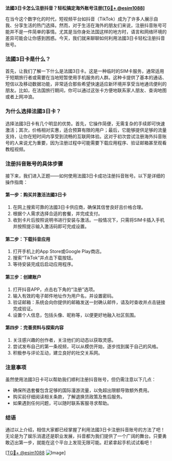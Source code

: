 **法國3日卡怎么注册抖音？轻松搞定海外账号注册[[TG💪+ @esim1088](https://t.me/s/esim1088)]**

在当今这个数字化的时代，短视频平台如抖音（TikTok）成为了许多人展示自我、分享生活的热门选择。然而，对于生活在海外的朋友们来说，注册抖音账号可能并不是一件简单的事情。尤其是当你身处法国这样的地方时，语言和网络环境的差异可能会让你感到困惑。今天，我们就来聊聊如何利用法國3日卡轻松注册抖音账号。

### 法國3日卡是什么？

首先，让我们了解一下什么是法國3日卡。这是一种临时的SIM卡服务，通常适用于短期旅行者或需要在当地短暂使用手机服务的人群。这种卡提供了基本的通话、短信以及移动数据功能，非常适合那些希望快速适应新环境并享受当地通讯便利的朋友。比如，在法国旅行期间，你可以通过这张卡方便地联系家人朋友、查询地图或者上网冲浪。

### 为什么选择法國3日卡？

选择法國3日卡有几个明显的优势。首先，它操作简便，无需复杂的手续即可快速激活；其次，价格相对实惠，适合预算有限的用户；最后，它能够提供足够的流量支持，让你在短时间内享受到流畅的互联网体验。这对于初次尝试注册海外抖音账号的人来说尤为重要，因为注册过程中可能需要下载应用程序、验证邮箱甚至观看教程视频。

### 注册抖音账号的具体步骤

接下来，我们进入正题——如何使用法國3日卡成功注册抖音账号。以下是详细的操作指南：

#### 第一步：购买并激活法國3日卡

1. 在网上搜索可靠的法國3日卡供应商，确保其信誉良好且价格合理。
2. 根据个人需求选择合适的套餐，并完成支付。
3. 收到卡片后按照说明书进行安装与激活。一般情况下，只需将SIM卡插入手机并按照提示输入激活码即可完成设置。

#### 第二步：下载抖音应用

1. 打开手机上的App Store或Google Play商店。
2. 搜索“TikTok”并点击下载按钮。
3. 等待安装完成后启动应用程序。

#### 第三步：创建账户

1. 打开抖音APP，点击右下角的“注册”选项。
2. 输入有效的电子邮件地址作为用户名，并设置密码。
3. 验证邮箱：系统会向你提供的邮箱发送一封确认邮件，请及时查收并点击链接完成验证。
4. 设置个人信息，包括头像、昵称等，以便更好地融入社区氛围。

#### 第四步：完善资料与探索内容

1. 关注感兴趣的创作者，关注他们的动态以获取灵感。
2. 尝试发布自己的第一条视频，可以从模仿开始，逐步找到属于自己的风格。
3. 积极参与评论互动，建立良好的社交关系网。

### 注意事项

虽然使用法國3日卡可以帮助我们顺利注册抖音账号，但仍需注意以下几点：
- 确保所选套餐包含足够的国际漫游流量，以免超出限额导致额外费用。
- 购买前仔细阅读相关条款，了解退换货政策及售后服务。
- 如果遇到任何问题，可以随时联系客服寻求帮助。

### 结语

通过以上介绍，相信大家都已经掌握了利用法國3日卡注册抖音账号的方法了吧！无论是为了娱乐消遣还是职业发展，抖音都为我们提供了一个广阔的舞台。只要勇敢迈出第一步，就能在这个平台上发现无限可能。赶紧拿起手机试试看吧！

[[TG💪+ @esim1088](https://t.me/s/esim1088) ![Image](https://i.postimg.cc/4NQfJmqS/Snipaste-2025-05-13-00-14-12.png)]